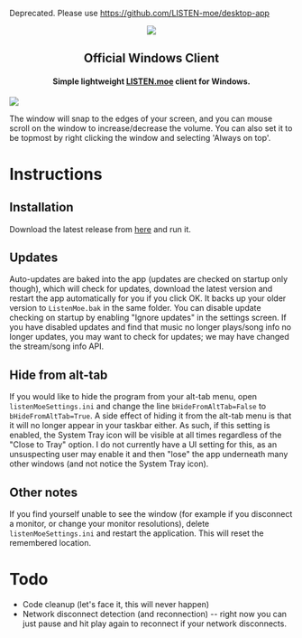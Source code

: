 Deprecated. Please use https://github.com/LISTEN-moe/desktop-app

<div align="center">
	<img src="https://lolisafe.moe/DJwzPbWD.png" />
</div>
<h2 align="center">Official Windows Client</h2>
<h4 align="center">Simple lightweight <a href="https://listen.moe">LISTEN.moe</a> client for Windows.</h4> 
      
![](https://i.imgur.com/vtEKxw2.gif)

The window will snap to the edges of your screen, and you can mouse scroll on the window to increase/decrease the volume. You can also set it to be topmost by right clicking the window and selecting 'Always on top'. 

# Instructions

## Installation
Download the latest release from [here](https://github.com/anonymousthing/ListenMoeClient/releases) and run it.

## Updates
Auto-updates are baked into the app (updates are checked on startup only though), which will check for updates, download the latest version and restart the app automatically for you if you click OK. It backs up your older version to `ListenMoe.bak` in the same folder. You can disable update checking on startup by enabling "Ignore updates" in the settings screen.
If you have disabled updates and find that music no longer plays/song info no longer updates, you may want to check for updates; we may have changed the stream/song info API.

## Hide from alt-tab
If you would like to hide the program from your alt-tab menu, open `listenMoeSettings.ini` and change the line `bHideFromAltTab=False` to `bHideFromAltTab=True`. A side effect of hiding it from the alt-tab menu is that it will no longer appear in your taskbar either. As such, if this setting is enabled, the System Tray icon will be visible at all times regardless of the "Close to Tray" option. I do not currently have a UI setting for this, as an unsuspecting user may enable it and then "lose" the app underneath many other windows (and not notice the System Tray icon). 

## Other notes
If you find yourself unable to see the window (for example if you disconnect a monitor, or change your monitor resolutions), delete `listenMoeSettings.ini` and restart the application. This will reset the remembered location.

# Todo
 - Code cleanup (let's face it, this will never happen)
 - Network disconnect detection (and reconnection) -- right now you can just pause and hit play again to reconnect if your network disconnects. 
